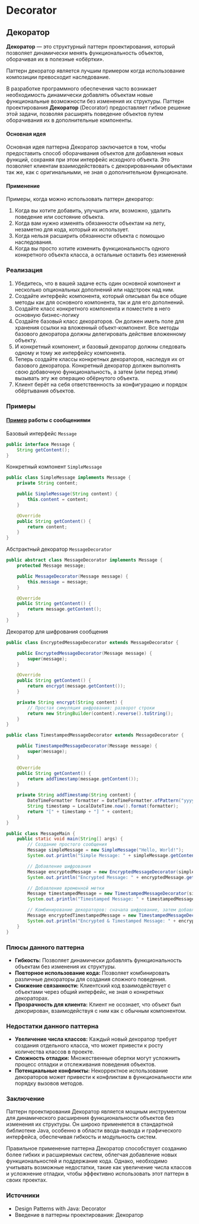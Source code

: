 # Decorator

## Декоратор

**Декоратор** — это структурный паттерн проектирования, который позволяет динамически менять функциональность объектов,
оборачивая их в полезные «обёртки».

Паттерн декоратор является лучшим примером когда использование композиции превосходит наследование.

В разработке программного обеспечения часто возникает необходимость динамически добавлять объектам новые функциональные
возможности без изменения их структуры. Паттерн проектирования **Декоратор** (Decorator) предоставляет гибкое решение
этой задачи, позволяя расширять поведение объектов путем оборачивания их в дополнительные компоненты.

#### Основная идея

Основная идея паттерна Декоратор заключается в том, чтобы предоставить способ оборачивания объектов для добавления новых
функций, сохраняя при этом интерфейс исходного объекта. Это позволяет клиентам взаимодействовать с декорированными
объектами так же, как с оригинальными, не зная о дополнительном функционале.

#### Применение

Примеры, когда можно использовать паттерн декоратор:

1. Когда вы хотите добавить, улучшить или, возможно, удалить поведение или состояние объекта.
2. Когда вам нужно изменять обязанности объектам на лету, незаметно для кода, который их использует.
3. Когда нельзя расширить обязанности объекта с помощью наследования.
4. Когда вы просто хотите изменить функциональность одного конкретного объекта класса, а остальные оставить без
   изменений

### Реализация

1. Убедитесь, что в вашей задаче есть один основной компонент и несколько опциональных дополнений или надстроек над ним.
2. Создайте интерфейс компонента, который описывал бы все общие методы как для основного компонента, так и для его
   дополнений.
3. Создайте класс конкретного компонента и поместите в него основную бизнес-логику
4. Создайте базовый класс декораторов. Он должен иметь поле для хранения ссылки на вложенный объект-компонент. Все
   методы базового декоратора должны делегировать действие вложенному объекту.
5. И конкретный компонент, и базовый декоратор должны следовать одному и тому же интерфейсу компонента.
6. Теперь создайте классы конкретных декораторов, наследуя их от базового декоратора. Конкретный декоратор должен
   выполнять свою добавочную функциональность, а затем   (или перед этим) вызывать эту же операцию обёрнутого объекта.
7. Клиент берёт на себя ответственность за конфигурацию и порядок обёртывания объектов.

### Примеры

#### [Пример](code%2Fexample2_message%2FMessageMain.java) работы с сообщениями

Базовый интерфейс ```Message```

```java
public interface Message {
    String getContent();
}
```

Конкретный компонент ```SimpleMessage```

```java
public class SimpleMessage implements Message {
    private String content;

    public SimpleMessage(String content) {
        this.content = content;
    }

    @Override
    public String getContent() {
        return content;
    }
}
```

Абстрактный декоратор ```MessageDecorator```

```java
public abstract class MessageDecorator implements Message {
    protected Message message;

    public MessageDecorator(Message message) {
        this.message = message;
    }

    @Override
    public String getContent() {
        return message.getContent();
    }
}
```

Декоратор для шифрования сообщения

```java
public class EncryptedMessageDecorator extends MessageDecorator {

    public EncryptedMessageDecorator(Message message) {
        super(message);
    }

    @Override
    public String getContent() {
        return encrypt(message.getContent());
    }

    private String encrypt(String content) {
        // Простая симуляция шифрования: разворот строки
        return new StringBuilder(content).reverse().toString();
    }
}
```

```java
public class TimestampedMessageDecorator extends MessageDecorator {

    public TimestampedMessageDecorator(Message message) {
        super(message);
    }

    @Override
    public String getContent() {
        return addTimestamp(message.getContent());
    }

    private String addTimestamp(String content) {
        DateTimeFormatter formatter = DateTimeFormatter.ofPattern("yyyy-MM-dd HH:mm:ss");
        String timestamp = LocalDateTime.now().format(formatter);
        return "[" + timestamp + "] " + content;
    }
}
```

```java
public class MessageMain {
    public static void main(String[] args) {
        // Создание простого сообщения
        Message simpleMessage = new SimpleMessage("Hello, World!");
        System.out.println("Simple Message: " + simpleMessage.getContent());

        // Добавление шифрования
        Message encryptedMessage = new EncryptedMessageDecorator(simpleMessage);
        System.out.println("Encrypted Message: " + encryptedMessage.getContent());

        // Добавление временной метки
        Message timestampedMessage = new TimestampedMessageDecorator(simpleMessage);
        System.out.println("Timestamped Message: " + timestampedMessage.getContent());

        // Комбинирование декораторов: сначала шифрование, затем добавление метки
        Message encryptedTimestampedMessage = new TimestampedMessageDecorator(encryptedMessage);
        System.out.println("Encrypted & Timestamped Message: " + encryptedTimestampedMessage.getContent());
    }
}
```

### Плюсы данного паттерна

- **Гибкость:** Позволяет динамически добавлять функциональность объектам без изменения их структуры.
- **Повторное использование кода:** Позволяет комбинировать различные декораторы для создания сложного поведения.
- **Снижение связанности:** Клиентский код взаимодействует с объектами через общий интерфейс, не зная о конкретных
  декораторах.
- **Прозрачность для клиента:** Клиент не осознает, что объект был декорирован, взаимодействуя с ним как с обычным
  компонентом.

### Недостатки данного паттерна

- **Увеличение числа классов:** Каждый новый декоратор требует создания отдельного класса, что может привести к росту
  количества классов в проекте.
- **Сложность отладки:** Множественные обертки могут усложнить процесс отладки и отслеживания поведения объектов.
- **Потенциальные конфликты:** Некорректное использование декораторов может привести к конфликтам в функциональности или
  порядку вызовов методов.

### Заключение

Паттерн проектирования Декоратор является мощным инструментом для динамического расширения функциональности объектов без
изменения их структуры. Он широко применяется в стандартной библиотеке Java, особенно в области ввода-вывода и
графического интерфейса, обеспечивая гибкость и модульность систем.

Правильное применение паттерна Декоратор способствует созданию более гибких и расширяемых систем, облегчая добавление
новых функциональностей и поддержание кода. Однако, необходимо учитывать возможные недостатки, такие как увеличение
числа классов и усложнение отладки, чтобы эффективно использовать этот паттерн в своих проектах.

### Источники

- Design Patterns with Java: Decorator
- Введение в паттерны проектирования: Декоратор